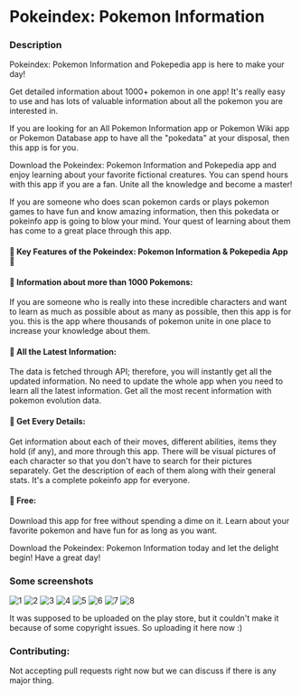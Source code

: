 # Pokeindex: Pokemon Information

### Description
Pokeindex: Pokemon Information and Pokepedia app is here to make your day! 

Get detailed information about 1000+ pokemon in one app! It's really easy to use and has lots of valuable information about all the pokemon you are interested in. 

If you are looking for an All Pokemon Information app or Pokemon Wiki app or Pokemon Database app to have all the "pokedata" at your disposal, then this app is for you. 

Download the Pokeindex: Pokemon Information and Pokepedia app and enjoy learning about your favorite fictional creatures. You can spend hours with this app if you are a fan. Unite all the knowledge and become a master! 

If you are someone who does scan pokemon cards or plays pokemon games to have fun and know amazing information, then this pokedata or pokeinfo app is going to blow your mind. Your quest of learning about them has come to a great place through this app.

#### 🌟  Key Features of the Pokeindex: Pokemon Information & Pokepedia App 🌟

#### 🌟 Information about more than 1000 Pokemons:
If you are someone who is really into these incredible characters and want to learn as much as possible about as many as possible, then this app is for you. this is the app where thousands of pokemon unite in one place to increase your knowledge about them. 

#### 🌟 All the Latest Information:
The data is fetched through API; therefore, you will instantly get all the updated information. No need to update the whole app when you need to learn all the latest information. Get all the most recent information with pokemon evolution data. 

#### 🌟 Get Every Details:
Get information about each of their moves, different abilities, items they hold (if any), and more through this app. There will be visual pictures of each character so that you don't have to search for their pictures separately. Get the description of each of them along with their general stats. It's a complete pokeinfo app for everyone. 

#### 🌟 Free:
Download this app for free without spending a dime on it. Learn about your favorite pokemon and have fun for as long as you want. 

Download the Pokeindex: Pokemon Information today and let the delight begin! Have a great day!


### Some screenshots
![1](https://user-images.githubusercontent.com/49204837/140846057-e92ccfb3-9cd6-446f-bf1c-fb8a9ad506bf.png)
![2](https://user-images.githubusercontent.com/49204837/140846064-79707e66-5595-4d9b-a660-ba0dafbb2828.png)
![3](https://user-images.githubusercontent.com/49204837/140846065-d35e5894-0a78-4dcf-b9a7-74e87f090418.png)
![4](https://user-images.githubusercontent.com/49204837/140846068-cdb856a7-5891-4a94-82c6-71adb1efe1d4.png)
![5](https://user-images.githubusercontent.com/49204837/140846070-41b2011c-6bbb-41df-bd8b-f504483f77f1.png)
![6](https://user-images.githubusercontent.com/49204837/140846071-b0412c14-d139-48ec-a102-5aafab7c57b1.png)
![7](https://user-images.githubusercontent.com/49204837/140846073-9c24ffbd-4c13-48b7-a81b-c3da7613e75c.png)
![8](https://user-images.githubusercontent.com/49204837/140846075-29cea866-d3e8-42a4-976a-828a826293dd.png)



It was supposed to be uploaded on the play store, but it couldn't make it because of some copyright issues. So uploading it here now :)

### Contributing:
Not accepting pull requests right now but we can discuss if there is any major thing.
